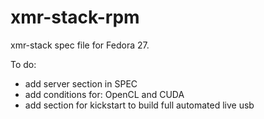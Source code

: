 # xmr-stack-rpm
xmr-stack spec file for Fedora 27.

To do:
- add server section in SPEC
- add conditions for: OpenCL and CUDA
- add section for kickstart to build full automated live usb
